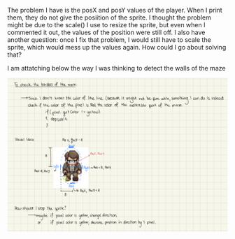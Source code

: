 The problem I have is the posX and posY values of the player. When I print them, they do not give the posiition of the sprite. I thought
the problem might be due to the scale() I use to resize the sprite, but even when I commented it out, the values of the position were 
still off. I also have another question: once I fix that problem, I would still have to scale the sprite, which would mess up the values
again. How could I go about solving that?

I am attatching below the way I was thinking to detect the walls of the maze

![](WallCheck.jpg)
